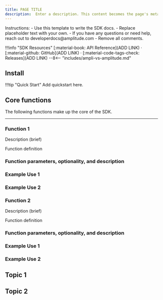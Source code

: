 ```yaml
---
title: PAGE TITLE
description:  Enter a description. This content becomes the page's meta description.
---
```


<!-- see https://www.docs.developers.amplitude.com/experiment/sdks/javascript-sdk/ for a live example-->
<!-- markdownlint-disable -->
<!-->
Instructions: 
- Use this template to write the SDK docs.
- Replace placeholder text with your own.
- If you have any questions or need help, reach out to developerdocs@amplitude.com
- Remove all comments. 
</-->

!!!info "SDK Resources"
    [:material-book: API Reference](ADD LINK) · [:material-github: GitHub](ADD LINK) · [:material-code-tags-check: Releases](ADD LINK)
--8<-- "includes/ampli-vs-amplitude.md"

## Install

<!-- insert tabbed install instructions-->

!!!tip "Quick Start"
    Add quickstart here. 


## Core functions

The following functions make up the core of the <INSERT NAME> SDK.

--------------------------

### Function 1

Description (brief)

Function definition

### Function parameters, optionality, and description

### Example Use 1

### Example Use 2

### Function 2

Description (brief)

Function definition

### Function parameters, optionality, and description

### Example Use 1

### Example Use 2

## Topic 1

<!-- 
Use topics to explain advanced usage or special circumstances. Examples: 
- Opt users out of tracking
- Set custom user ID
- Log events to multiple Amplitude projects
-->

## Topic 2

